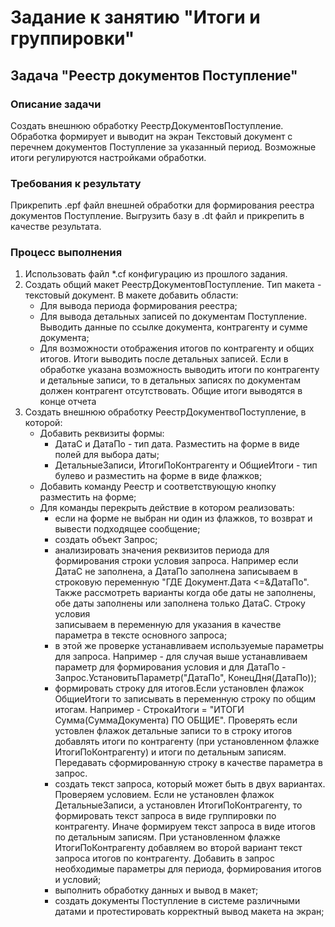 # Задание к занятию "Итоги и группировки"

## Задача "Реестр документов Поступление"

### Описание задачи

Создать внешнюю обработку РеестрДокументовПоступление. Обработка формирует и выводит на экран Текстовый документ с перечнем документов Поступление за указанный период. Возможные итоги регулируются настройками обработки.

### Требования к результату

Прикрепить .epf файл внешней обработки для формирования реестра документов Поступление. Выгрузить базу в .dt файл и прикрепить в качестве результата.

### Процесс выполнения

1. Использовать файл *.cf конфигурацию из прошлого задания. 
2. Создать общий макет РеестрДокументовПоступление. Тип макета - текстовый документ. В макете добавить области:
    * Для вывода периода формирования реестра;
    * Для вывода детальных записей по документам Поступление. Выводить данные по ссылке документа, контрагенту и сумме документа;
    * Для возможности отображения итогов по контрагенту и общих итогов. Итоги выводить после детальных записей. Если в обработке указана возможность выводить итоги по контрагенту 
      и детальные записи, то в детальных записях по документам должен контрагент отсутствовать. Общие итоги выводятся в конце отчета       
3. Создать внешнюю обработку РеестрДокументвоПоступление, в которой:
    * Добавить реквизиты формы:
      - ДатаС и ДатаПо - тип дата. Разместить на форме в виде полей для выбора даты;  
      - ДетальныеЗаписи, ИтогиПоКонтрагенту и ОбщиеИтоги - тип булево и разместить на форме в виде флажков; 
    * Добавить команду Реестр и соответствующую кнопку разместить на форме;
    * Для команды перекрыть действие в котором реализовать:
      - если на форме не выбран ни один из флажков, то возврат и вывести подходящее сообщение;
      - создать объект Запрос;
      - анализировать значения реквизитов периода для формирования строки условия запроса. Например если ДатаС не заполнена, а ДатаПо заполнена записываем в строковую 
        переменную "ГДЕ Документ.Дата <=&ДатаПо". Также рассмотреть варианты когда обе даты не заполнены, обе даты заполнены или заполнена только ДатаС. Строку условия   
        записываем в переменную для указания в качестве параметра в тексте основного запроса;      
      - в этой же проверке устанавливаем используемые параметры для запроса. Например - для случая выше устанавливаем параметр для формирования условия 
        и для ДатаПо - Запрос.УстановитьПараметр("ДатаПо", КонецДня(ДатаПо));  
      - формировать строку для итогов.Если установлен флажок ОбщиеИтоги то записывать в переменную строку по общим итогам. Например - СтрокаИтоги = "ИТОГИ Сумма(СуммаДокумента) 
        ПО ОБЩИЕ". Проверять если устовлен флажок детальные записи то в строку итогов добавлять итоги по контрагенту (при установленном флажке ИтогиПоКонтрагенту) и итоги по 
        детальным записям. Передавать сформированную строку в качестве параметра в запрос.  
      - создать текст запроса, который может быть в двух вариантах. Проверяем условием. Если не установлен флажок ДетальныеЗаписи, а установлен ИтогиПоКонтрагенту, то 
        формировать текст запроса в виде группировки по контрагенту. Иначе формируем текст запроса в виде итогов по детальным записям. При установленном флажке 
        ИтогиПоКонтрагенту добавляем во второй вариант текст запроса итогов по контрагенту. Добавить в запрос необходимые параметры для периода, формирования итогов и условий; 
      - выполнить обработку данных и вывод в макет;
      - создать документы Поступление в системе различными датами и протестировать корректный вывод макета на экран;
